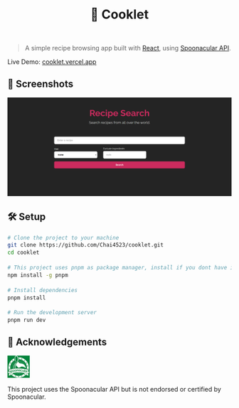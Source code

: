 <h1 align="center">🍜 Cooklet</h1>
<br>

> A simple recipe browsing app built with [React](https://react.dev/), using [Spoonacular API](https://spoonacular.com/food-api).

Live Demo: [cooklet.vercel.app](cooklet.vercel.app)

## 📸 Screenshots

![screenshot](./public/cooklet.png)

## 🛠️ Setup

```bash
# Clone the project to your machine
git clone https://github.com/Chai4523/cooklet.git
cd cooklet

# This project uses pnpm as package manager, install if you dont have it
npm install -g pnpm

# Install dependencies
pnpm install

# Run the development server
pnpm run dev
```

## 🤝 Acknowledgements

<img height="50px" src="./public/spoonacular.png">

This project uses the Spoonacular API but is not endorsed or certified by Spoonacular.